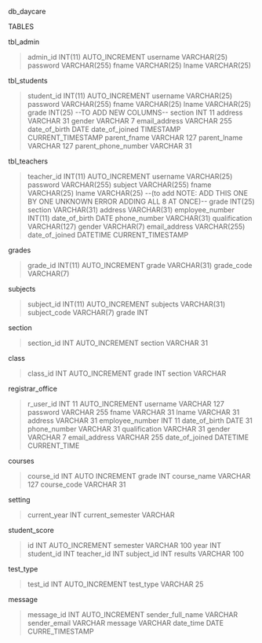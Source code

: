 db_daycare

TABLES

tbl_admin
>admin_id INT(11) AUTO_INCREMENT
>username VARCHAR(25)
>password VARCHAR(255)
>fname VARCHAR(25)
>lname VARCHAR(25)

tbl_students 
>student_id INT(11) AUTO_INCREMENT
>username VARCHAR(25)
>password VARCHAR(255)
>fname  VARCHAR(25)
>lname VARCHAR(25)
>grade INT(25)
--TO ADD NEW COLUMNS-- 
section INT 11 
address VARCHAR 31
gender VARCHAR 7 
email_address VARCHAR 255 
date_of_birth DATE 
date_of_joined TIMESTAMP CURRENT_TIMESTAMP
parent_fname VARCHAR 127 
parent_lname VARCHAR 127
parent_phone_number VARCHAR 31 

tbl_teachers
>teacher_id INT(11) AUTO_INCREMENT
>username VARCHAR(25)
>password VARCHAR(255)
>subject VARCHAR(255)
>fname VARCHAR(25)
>lname VARCHAR(25)
--(to add NOTE: ADD THIS ONE BY ONE UNKNOWN ERROR ADDING ALL 8 AT ONCE)-- 
>grade INT(25)
>section VARCHAR(31) 
>address VARCHAR(31)
>employee_number INT(11)
>date_of_birth DATE 
>phone_number VARCHAR(31)
>qualification VARCHAR(127)
>gender VARCHAR(7)
>email_address VARCHAR(255)
>date_of_joined DATETIME CURRENT_TIMESTAMP


grades
>grade_id INT(11) AUTO_INCREMENT
>grade VARCHAR(31)
>grade_code VARCHAR(7)

subjects
>subject_id INT(11) AUTO_INCREMENT
>subjects VARCHAR(31)
>subject_code VARCHAR(7)
>grade INT 

section
>section_id INT AUTO_INCREMENT
>section VARCHAR 31

class
>class_id INT AUTO_INCREMENT
>grade INT
>section VARCHAR

registrar_office
>r_user_id INT 11 AUTO_INCREMENT
>username VARCHAR 127
>password VARCHAR 255
>fname VARCHAR 31
>lname VARCHAR 31
>address VARCHAR 31
>employee_number INT 11
>date_of_birth DATE 31
>phone_number VARCHAR 31 
>qualification VARCHAR 31
>gender VARCHAR 7
>email_address VARCHAR 255
>date_of_joined DATETIME  CURRENT_TIME

courses
>course_id INT AUTO INCREMENT
>grade INT 
>course_name VARCHAR 127
>course_code VARCHAR 31  

setting 
>current_year INT 
>current_semester VARCHAR


student_score
>id INT AUTO_INCREMENT
>semester VARCHAR 100 
>year INT 
>student_id INT 
>teacher_id INT 
>subject_id INT 
>results VARCHAR 100

test_type

>test_id INT AUTO_INCREMENT
>test_type VARCHAR 25

message 

>message_id INT AUTO_INCREMENT
>sender_full_name VARCHAR 
>sender_email VARCHAR 
>message VARCHAR 
>date_time DATE CURRE_TIMESTAMP
